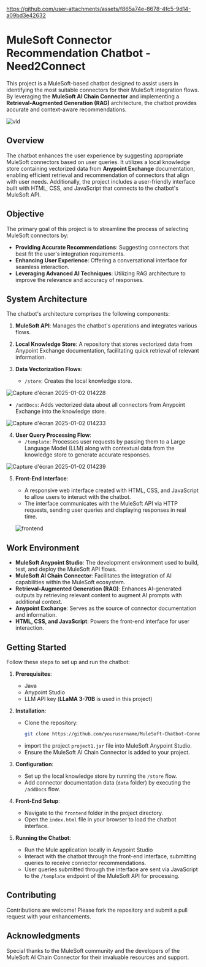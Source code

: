 
https://github.com/user-attachments/assets/f865a74e-8678-4fc5-9d14-a09bd3e42632
# MuleSoft Connector Recommendation Chatbot - Need2Connect

This project is a MuleSoft-based chatbot designed to assist users in identifying the most suitable connectors for their MuleSoft integration flows. By leveraging the **MuleSoft AI Chain Connector** and implementing a **Retrieval-Augmented Generation (RAG)** architecture, the chatbot provides accurate and context-aware recommendations.

![vid](https://github.com/user-attachments/assets/a8e4ed7a-335a-45a6-abfd-d56a21204d0c)

## Overview

The chatbot enhances the user experience by suggesting appropriate MuleSoft connectors based on user queries. It utilizes a local knowledge store containing vectorized data from **Anypoint Exchange** documentation, enabling efficient retrieval and recommendation of connectors that align with user needs. Additionally, the project includes a user-friendly interface built with HTML, CSS, and JavaScript that connects to the chatbot's MuleSoft API.

## Objective

The primary goal of this project is to streamline the process of selecting MuleSoft connectors by:
- **Providing Accurate Recommendations**: Suggesting connectors that best fit the user's integration requirements.
- **Enhancing User Experience**: Offering a conversational interface for seamless interaction.
- **Leveraging Advanced AI Techniques**: Utilizing RAG architecture to improve the relevance and accuracy of responses.

## System Architecture

The chatbot's architecture comprises the following components:

1. **MuleSoft API**: Manages the chatbot's operations and integrates various flows.

2. **Local Knowledge Store**: A repository that stores vectorized data from Anypoint Exchange documentation, facilitating quick retrieval of relevant information.

3. **Data Vectorization Flows**:
   - `/store`: Creates the local knowledge store.

![Capture d'écran 2025-01-02 014228](https://github.com/user-attachments/assets/6f6b893d-d2c5-4d38-bc3c-1b4e115c26e7)

   - `/addDocs`: Adds vectorized data about all connectors from Anypoint Exchange into the knowledge store.

![Capture d'écran 2025-01-02 014233](https://github.com/user-attachments/assets/08e3522c-f339-4c89-a6a4-5f1731381c24)


4. **User Query Processing Flow**:
   - `/template`: Processes user requests by passing them to a Large Language Model (LLM) along with contextual data from the knowledge store to generate accurate responses.
  
![Capture d'écran 2025-01-02 014239](https://github.com/user-attachments/assets/aeee8e0b-b621-47ce-bf95-7254738abe63)


5. **Front-End Interface**:

   - A responsive web interface created with HTML, CSS, and JavaScript to allow users to interact with the chatbot.
   - The interface communicates with the MuleSoft API via HTTP requests, sending user queries and displaying responses in real time.
  
   ![frontend](https://github.com/user-attachments/assets/ddbead55-cab3-4819-89ee-d1487209a033)

## Work Environment

- **MuleSoft Anypoint Studio**: The development environment used to build, test, and deploy the MuleSoft API flows.
- **MuleSoft AI Chain Connector**: Facilitates the integration of AI capabilities within the MuleSoft ecosystem.
- **Retrieval-Augmented Generation (RAG)**: Enhances AI-generated outputs by retrieving relevant content to augment AI prompts with additional context.
- **Anypoint Exchange**: Serves as the source of connector documentation and information.
- **HTML, CSS, and JavaScript**: Powers the front-end interface for user interaction.


## Getting Started

Follow these steps to set up and run the chatbot:

1. **Prerequisites**:
   - Java
   - Anypoint Studio
   - LLM API key (**LLaMA 3-70B** is used in this project)

2. **Installation**:
   - Clone the repository:
     ```bash
     git clone https://github.com/yourusername/MuleSoft-Chatbot-Connector-Recommender.git
     ```
   - import the project `project1.jar` file into MuleSoft Anypoint Studio.
   - Ensure the MuleSoft AI Chain Connector is added to your project.

3. **Configuration**:
   - Set up the local knowledge store by running the `/store` flow.
   - Add connector documentation data  (`data` folder)  by executing the `/addDocs` flow.

4. **Front-End Setup**:
   - Navigate to the `frontend` folder in the project directory.
   - Open the `index.html` file in your browser to load the chatbot interface.

5. **Running the Chatbot**:
   - Run the Mule application locally in Anypoint Studio
   - Interact with the chatbot through the front-end interface, submitting queries to receive connector recommendations.
   - User queries submitted through the interface are sent via JavaScript to the `/template` endpoint of the MuleSoft API for processing.

## Contributing

Contributions are welcome! Please fork the repository and submit a pull request with your enhancements.


## Acknowledgments

Special thanks to the MuleSoft community and the developers of the MuleSoft AI Chain Connector for their invaluable resources and support.
